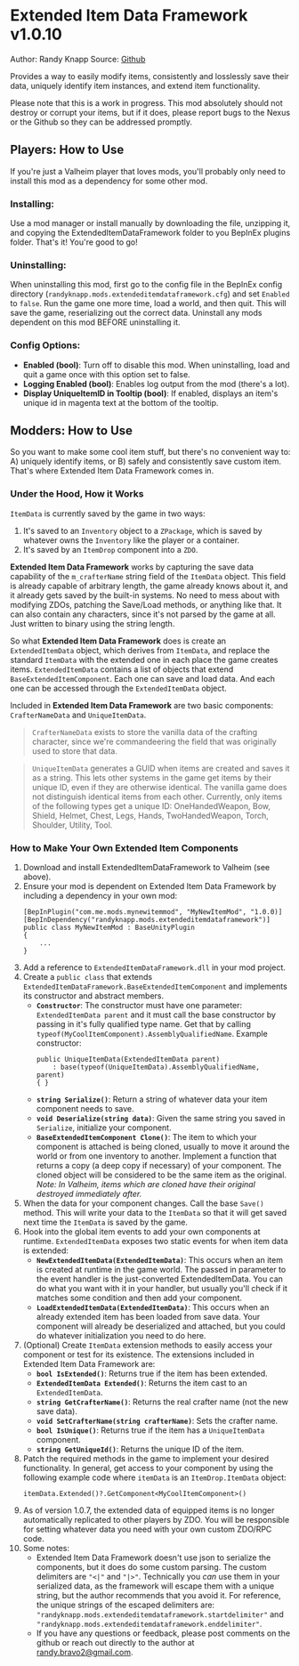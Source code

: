 # Extended Item Data Framework v1.0.10

Author: Randy Knapp
Source: [Github](https://github.com/RandyKnapp/ValheimMods/tree/main/ExtendedItemDataFramework)

Provides a way to easily modify items, consistently and losslessly save their data, uniquely identify item instances, and extend item functionality.

Please note that this is a work in progress. This mod absolutely should not destroy or corrupt your items, but if it does, please report bugs to the Nexus or the Github so they can be addressed promptly.

## Players: How to Use
If you're just a Valheim player that loves mods, you'll probably only need to install this mod as a dependency for some other mod.

### Installing:

Use a mod manager or install manually by downloading the file, unzipping it, and copying the ExtendedItemDataFramework folder to you BepInEx plugins folder. That's it! You're good to go!

### Uninstalling:
When uninstalling this mod, first go to the config file in the BepInEx config directory (`randyknapp.mods.extendeditemdataframework.cfg`) and set `Enabled` to `false`. Run the game one more time, load a world, and then quit. This will save the game, reserializing out the correct data. Uninstall any mods dependent on this mod BEFORE uninstalling it.

### Config Options:
  * **Enabled (bool)**: Turn off to disable this mod. When uninstalling, load and quit a game once with this option set to false.
  * **Logging Enabled (bool)**: Enables log output from the mod (there's a lot).
  * **Display UniqueItemID in Tooltip (bool)**: If enabled, displays an item's unique id in magenta text at the bottom of the tooltip.

## Modders: How to Use
So you want to make some cool item stuff, but there's no convenient way to: A) uniquely identify items, or B) safely and consistently save custom item. That's where Extended Item Data Framework comes in.

### Under the Hood, How it Works
`ItemData` is currently saved by the game in two ways:
1. It's saved to an `Inventory` object to a `ZPackage`, which is saved by whatever owns the `Inventory` like the player or a container.
2. It's saved by an `ItemDrop` component into a `ZDO`.

**Extended Item Data Framework** works by capturing the save data capability of the `m_crafterName` string field of the `ItemData` object. This field is already capable of arbitrary length, the game already knows about it, and it already gets saved by the built-in systems. No need to mess about with modifying ZDOs, patching the Save/Load methods, or anything like that. It can also contain any characters, since it's not parsed by the game at all. Just written to binary using the string length.

So what **Extended Item Data Framework** does is create an `ExtendedItemData` object, which derives from `ItemData`, and replace the standard `ItemData` with the extended one in each place the game creates items. `ExtendedItemData` contains a list of objects that extend `BaseExtendedItemComponent`. Each one can save and load data. And each one can be accessed through the `ExtendedItemData` object.

Included in **Extended Item Data Framework** are two basic components: `CrafterNameData` and `UniqueItemData`.

> `CrafterNameData` exists to store the vanilla data of the crafting character, since we're commandeering the field that was originally used to store that data.

> `UniqueItemData` generates a GUID when items are created and saves it as a string. This lets other systems in the game get items by their unique ID, even if they are otherwise identical. The vanilla game does not distinguish identical items from each other. Currently, only items of the following types get a unique ID: OneHandedWeapon, Bow, Shield, Helmet, Chest, Legs, Hands, TwoHandedWeapon, Torch, Shoulder, Utility, Tool.

### How to Make Your Own Extended Item Components
1. Download and install ExtendedItemDataFramework to Valheim (see above).
2. Ensure your mod is dependent on Extended Item Data Framework by including a dependency in your own mod:
    ```
    [BepInPlugin("com.me.mods.mynewitemmod", "MyNewItemMod", "1.0.0)]
    [BepInDependency("randyknapp.mods.extendeditemdataframework")]
    public class MyNewItemMod : BaseUnityPlugin
    {
        ...
    }
    ```
3. Add a reference to `ExtendedItemDataFramework.dll` in your mod project.
4. Create a `public class` that extends `ExtendedItemDataFramework.BaseExtendedItemComponent` and implements its constructor and abstract members.
    * **`Constructor`**: The constructor must have one parameter: `ExtendedItemData parent` and it must call the base constructor by passing in it's fully qualified type name. Get that by calling `typeof(MyCoolItemComponent).AssemblyQualifiedName`. Example constructor:
	     ```
		 public UniqueItemData(ExtendedItemData parent) 
	         : base(typeof(UniqueItemData).AssemblyQualifiedName, parent)
	     { }
		 ```
    * **`string Serialize()`**: Return a string of whatever data your item component needs to save.
    * **`void Deserialize(string data)`**: Given the same string you saved in `Serialize`, initialize your component.
    * **`BaseExtendedItemComponent Clone()`**: The item to which your component is attached is being cloned, usually to move it around the world or from one inventory to another. Implement a function that returns a copy (a deep copy if necessary) of your component. The cloned object will be considered to be the same item as the original.  *Note: In Valheim, items which are cloned have their original destroyed immediately after.*
5. When the data for your component changes. Call the base `Save()` method. This will write your data to the `ItemData` so that it will get saved next time the `ItemData` is saved by the game.
6. Hook into the global item events to add your own components at runtime. `ExtendedItemData` exposes two static events for when item data is extended:
    * **`NewExtendedItemData(ExtendedItemData)`**: This occurs when an item is created at runtime in the game world. The passed in parameter to the event handler is the just-converted ExtendedItemData. You can do what you want with it in your handler, but usually you'll check if it matches some condition and then add your component.
    * **`LoadExtendedItemData(ExtendedItemData)`**: This occurs when an already extended item has been loaded from save data. Your component will already be deserialized and attached, but you could do whatever initialization you need to do here.
7. (Optional) Create `ItemData` extension methods to easily access your component or test for its existence. The extensions included in Extended Item Data Framework are:
    * **`bool IsExtended()`**: Returns true if the item has been extended.
    * **`ExtendedItemData Extended()`**: Returns the item cast to an `ExtendedItemData`.
    * **`string GetCrafterName()`**: Returns the real crafter name (not the new save data).
    * **`void SetCrafterName(string crafterName)`**: Sets the crafter name.
    * **`bool IsUnique()`**: Returns true if the item has a `UniqueItemData` component.
    * **`string GetUniqueId()`**: Returns the unique ID of the item.
8. Patch the required methods in the game to implement your desired functionality. In general, get access to your component by using the following example code where `itemData` is an `ItemDrop.ItemData` object:
    ```
    itemData.Extended()?.GetComponent<MyCoolItemComponent>()
    ```
9. As of version 1.0.7, the extended data of equipped items is no longer automatically replicated to other players by ZDO. You will be responsible for setting whatever data you need with your own custom ZDO/RPC code.
10. Some notes:
	* Extended Item Data Framework doesn't use json to serialize the components, but it does do some custom parsing. The custom delimiters are `"<|"` and `"|>"`. Technically you *can* use them in your serialized data, as the framework will escape them with a unique string, but the author recommends that you avoid it. For reference, the unique strings of the escaped delimiters are: `"randyknapp.mods.extendeditemdataframework.startdelimiter"` and `"randyknapp.mods.extendeditemdataframework.enddelimiter"`.
	* If you have any questions or feedback, please post comments on the github or reach out directly to the author at randy.bravo2@gmail.com.
